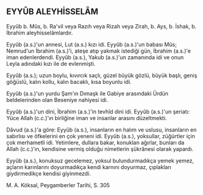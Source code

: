## EYYÛB ALEYHİSSELÂM

Eyyûb b. Mûs, b. Ra'vil veya Razıh veya Rizah veya Zirah, b. Ays, b. İshak, b. İbrahim aleyhisselâmlardır.

Eyyûb (a.s.)'un annesi, Lut (a.s.) kızı idi. Eyyûb (a.s.)'un babası Mûs; Nemrud'un İbrahim (a.s.)'i, ateşe atıp yakmak istediği gün, İbrahim (a.s.)'e iman edenlerdendi. Eyyûb (a.s.), Yakub (a.s.)'un zamanında idi ve onun Leyla adındaki kızı ile de evlenmişti.

Eyyûb (a.s.); uzun boylu, kıvırcık saçlı, güzel büyük gözlü, büyük başlı, geniş göğüslü, kalın kollu, kalın bacaklı, kısa boyunlu idi.

Eyyûb (a.s.)'un yurdu Şam'ın Dımaşk ile Gabiye arasındaki Ürdün beldelerinden olan Beseniye nahiyesi idi.

Eyyûb (a.s.)'un dini, İbrahim (a.s.)'in tevhîd dini idi. Eyyûb (a.s.)'un şeriatı: Yüce Allah (c.c.)'ın birli­ğine iman ve insanlar arasını düzeltmekti.

Dâvud (a.s.)'a göre: Eyyûb (a.s.), insanların en halım ve uslusu, insanların en sabırlısı ve öfkeleri­ni en çok yeneni idi. Eyyûb (a.s.), yoksullar, zü­ğürtler için çok merhametli idi. Yetimlere, dullara bakar, konuklan ağırlar, bunları da Allah (c.c.)'ın, kendisine vermiş olduğu nimetlerin şükrânesi ola­rak yapardı.

Eyyûb (a.s.), konuksuz gecelemez, yoksul bu­lundurmadıkça yemek yemez, açların karınlarını doyurmadıkça kendi karnını doyurmaz, çıplakları giydirmedikçe kendisi giyinmezdi.

M. A. Köksal, Peygamberler Tarihi, S. 305
